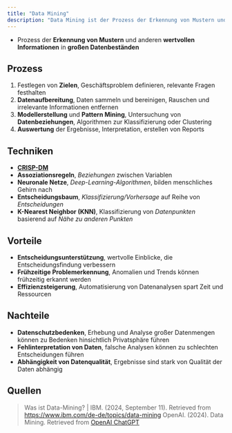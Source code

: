 ```yaml
---
title: "Data Mining"
description: "Data Mining ist der Prozess der Erkennung von Mustern und wertvollen Informationen in großen Datenbeständen. Er umfasst Datenaufbereitung, Modellerstellung und Auswertung. Techniken sind Assoziationsregeln, neuronale Netze und Entscheidungsbäume. Vorteile sind Entscheidungsunterstützung und Effizienzsteigerung, Nachteile sind Datenschutzbedenken und Abhängigkeit von Datenqualität."
---
```


- Prozess der **Erkennung von Mustern** und anderen **wertvollen Informationen** in **großen Datenbeständen**

## Prozess
1. Festlegen von **Zielen**, Geschäftsproblem definieren, relevante Fragen festhalten
2. **Datenaufbereitung**, Daten sammeln und bereinigen, Rauschen und irrelevante Informationen entfernen
3. **Modellerstellung** und **Pattern Mining**, Untersuchung von **Datenbeziehungen**, Algorithmen zur Klassifizierung oder Clustering
4. **Auswertung** der Ergebnisse, Interpretation, erstellen von Reports

## Techniken
- **[CRISP-DM](/open-fidup/lerninhalte/crisp-dm)**
- **Assoziationsregeln**, *Beziehungen* zwischen Variablen
- **Neuronale Netze**, *Deep-Learning-Algorithmen*, bilden menschliches Gehirn nach
- **Entscheidungsbaum**, *Klassifizierung/Vorhersage* auf Reihe von *Entscheidungen*
- **K-Nearest Neighbor (KNN)**, Klassifizierung von *Datenpunkten* basierend auf *Nähe zu anderen Punkten*

## Vorteile
- **Entscheidungsunterstützung**, wertvolle Einblicke, die Entscheidungsfindung verbessern
- **Frühzeitige Problemerkennung**, Anomalien und Trends können frühzeitig erkannt werden
- **Effizienzsteigerung**, Automatisierung von Datenanalysen spart Zeit und Ressourcen

## Nachteile
- **Datenschutzbedenken**, Erhebung und Analyse großer Datenmengen können zu Bedenken hinsichtlich Privatsphäre führen
- **Fehlinterpretation von Daten**, falsche Analysen können zu schlechten Entscheidungen führen
- **Abhängigkeit von Datenqualität**, Ergebnisse sind stark von Qualität der Daten abhängig

## Quellen

> Was ist Data-Mining? | IBM. (2024, September 11). Retrieved from https://www.ibm.com/de-de/topics/data-mining
> OpenAI. (2024). Data Mining. Retrieved from [OpenAI ChatGPT](https://www.openai.com)